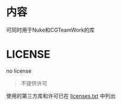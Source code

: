 # 内容
可同时用于Nuke和CGTeamWork的库

# LICENSE
no license
> 不提供许可

使用的第三方库和许可已在 [licenses.txt](./Documentation/source/licenses.rst) 中列出